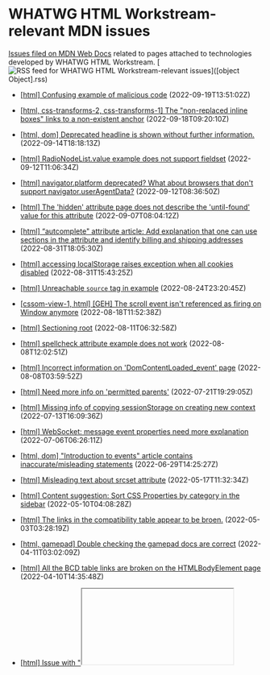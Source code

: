 # WHATWG HTML Workstream-relevant MDN issues

[Issues filed on MDN Web Docs](https://github.com/mdn/content/issues) related to pages attached to technologies developed by WHATWG HTML Workstream. [![RSS feed for WHATWG HTML Workstream-relevant issues](https://www.w3.org/QA/2007/04/feed_icon)]([object Object].rss)

* [[html] Confusing example of malicious code](https://github.com/mdn/content/issues/20891) (2022-09-19T13:51:02Z)
  
* [[html, css-transforms-2, css-transforms-1] The "non-replaced inline boxes" links to a non-existent anchor](https://github.com/mdn/content/issues/20854) (2022-09-18T09:20:10Z)
  
* [[html, dom] Deprecated headline is shown without further information.](https://github.com/mdn/content/issues/20730) (2022-09-14T18:18:13Z)
  
* [[html] RadioNodeList.value example does not support fieldset](https://github.com/mdn/content/issues/20588) (2022-09-12T11:06:34Z)
  
* [[html] navigator.platform deprecated? What about browsers that don't support navigator.userAgentData?](https://github.com/mdn/content/issues/20586) (2022-09-12T08:36:50Z)
  
* [[html] The 'hidden' attribute page does not describe the 'until-found' value for this attribute](https://github.com/mdn/content/issues/20382) (2022-09-07T08:04:12Z)
  
* [[html] “autcomplete" attribute article: Add explanation that one can use sections in the attribute and identify billing and shipping addresses](https://github.com/mdn/content/issues/20180) (2022-08-31T18:05:30Z)
  
* [[html] accessing localStorage raises exception when all cookies disabled](https://github.com/mdn/content/issues/20176) (2022-08-31T15:43:25Z)
  
* [[html] Unreachable `source` tag in example](https://github.com/mdn/content/issues/19944) (2022-08-24T23:20:45Z)
  
* [[cssom-view-1, html] [GEH] The scroll event isn't referenced as firing on Window anymore](https://github.com/mdn/content/issues/19699) (2022-08-18T11:52:38Z)
  
* [[html] Sectioning root](https://github.com/mdn/content/issues/19400) (2022-08-11T06:32:58Z)
  
* [[html] spellcheck attribute example does not work](https://github.com/mdn/content/issues/19285) (2022-08-08T12:02:51Z)
  
* [[html] Incorrect information on 'DomContentLoaded_event' page](https://github.com/mdn/content/issues/19269) (2022-08-08T03:59:52Z)
  
* [[html] Need more info on 'permitted parents'](https://github.com/mdn/content/issues/18609) (2022-07-21T19:29:05Z)
  
* [[html] Missing info of copying sessionStorage on creating new context](https://github.com/mdn/content/issues/18323) (2022-07-13T16:09:36Z)
  
* [[html] WebSocket: message event properties need more explanation](https://github.com/mdn/content/issues/18021) (2022-07-06T06:26:11Z)
  
* [[html, dom] "Introduction to events" article contains inaccurate/misleading statements](https://github.com/mdn/content/issues/17771) (2022-06-29T14:25:27Z)
  
* [[html] Misleading text about srcset attribute](https://github.com/mdn/content/issues/16136) (2022-05-17T11:32:34Z)
  
* [[html] Content suggestion: Sort CSS Properties by category in the sidebar](https://github.com/mdn/content/issues/15844) (2022-05-10T04:08:28Z)
  
* [[html] The links in the compatibility table appear to be broen.](https://github.com/mdn/content/issues/15631) (2022-05-03T03:28:19Z)
  
* [[html, gamepad] Double checking the gamepad docs are correct](https://github.com/mdn/content/issues/14874) (2022-04-11T03:02:09Z)
  
* [[html] All the BCD table links are broken on the HTMLBodyElement page](https://github.com/mdn/content/issues/14865) (2022-04-10T14:35:48Z)
  
* [[html] Issue with "<iframe>: The Inline Frame element": no height attribute](https://github.com/mdn/content/issues/14799) (2022-04-08T02:08:21Z)
  
* [[html] Content bug: Remove references to caching WebAssembly Modules in indexedDB](https://github.com/mdn/content/issues/14520) (2022-03-31T18:57:39Z)
  
* [[html] "HTMLElement.dir": Misleading info about how the value is determined](https://github.com/mdn/content/issues/14484) (2022-03-30T22:18:42Z)
  
* [[html] Clarify "Permitted parents: any element that accepts metadata content"](https://github.com/mdn/content/issues/14398) (2022-03-28T12:11:28Z)
  
* [[html] “Content categories” article: "sectioning root" link goes to "The HTML Section Heading elements" article](https://github.com/mdn/content/issues/13920) (2022-03-15T20:37:43Z)
  
* [[html] Issue with "<a>: The Anchor element": Article implies file:/// scheme is supported](https://github.com/mdn/content/issues/13867) (2022-03-14T22:15:10Z)
  
* [[html] Issue with "Window.personalbar": content is no longer correct](https://github.com/mdn/content/issues/13729) (2022-03-10T13:33:11Z)
  
* [[html] Conflicting descriptions of whether Firefox respects the “autocomplete” attribute, specifically for <input type="checkbox">](https://github.com/mdn/content/issues/13502) (2022-03-04T16:37:28Z)
  
* [[cssom-view-1, html, dom, selection-api, pointerlock-2, page-visibility-2, cssom-1] Content bug: Documentation for document.adoptedStyleSheets needs to be written](https://github.com/mdn/content/issues/13419) (2022-03-02T14:45:44Z)
  
* [[html] Issue with "ElementInternals": ElementInternals.role is missing](https://github.com/mdn/content/issues/13355) (2022-03-01T09:07:30Z)
  
* [[html] Content suggestion: New HTML feature `blocking=render` on `<script>`,  `<link>`, `<style>`](https://github.com/mdn/content/issues/12900) (2022-02-10T19:47:21Z)
  
* [[html] Issue with "<iframe>: The Inline Frame element": document browser behaviour for onload and onerror events.](https://github.com/mdn/content/issues/12477) (2022-01-28T14:05:20Z)
  
* [[html] Issue with "DragEvent.dataTransfer": Clarify that `dataTransfer` can be null.](https://github.com/mdn/content/issues/11670) (2022-01-02T15:10:06Z)
  
* [[html] Issue with "HTMLLabelElement.control": (label.control and the labelable element)](https://github.com/mdn/content/issues/11633) (2021-12-31T23:01:15Z)
  
* [[html] Issue with "CustomElementRegistry.define()": Documentation needs more concise text and examples.](https://github.com/mdn/content/issues/11225) (2021-12-15T05:03:59Z)
  
* [[html, selectors-4] Issue with ":invalid": Include fieldset](https://github.com/mdn/content/issues/11096) (2021-12-10T00:03:02Z)
  
* [[html] Issue with "<dialog>: The Dialog element": Cancel button wouldn't work if there is required input element](https://github.com/mdn/content/issues/10848) (2021-11-29T10:44:42Z)
  
* [[html] Issue with "GlobalEventHandlers.onresize": the logged height does not change when changing the height of the browser window. (The width logger works.)](https://github.com/mdn/content/issues/10683) (2021-11-21T22:37:44Z)
  
* [[html] Issue with "Document.hasFocus()": `setInterval(checkPageFocus, 300)` is not a very efficient method.](https://github.com/mdn/content/issues/10312) (2021-11-05T10:26:12Z)
  
* [[html] Issue with "HTMLFormElement: submit event": Bubbles description is confusing](https://github.com/mdn/content/issues/10069) (2021-10-25T05:37:18Z)
  
* [[html, uievents] Replace hand-written compat sections with BCD tables](https://github.com/mdn/content/issues/9972) (2021-10-21T07:40:45Z)
  
* [[html] Issue with "Document: drop event": Mention that drop won't fire unless you preventDefault in dragover](https://github.com/mdn/content/issues/9796) (2021-10-14T10:16:25Z)
  
* [[html] <a> element: support of "noopener" is made unclear by out of date link](https://github.com/mdn/content/issues/9572) (2021-10-04T22:54:47Z)
  
* [[html] Content bug: HTMLElement: document that the input event requires a user to initiate changing the value of a form control (per spec) ](https://github.com/mdn/content/issues/9548) (2021-10-04T04:10:01Z)
  
* [[html] Issue with "<canvas>: The Graphics Canvas element": Firefox area limit incorrect](https://github.com/mdn/content/issues/9379) (2021-09-30T16:32:42Z)
  
* [[html] Content suggestion: Update CanvasRenderingContext2D.getContextAttributes()](https://github.com/mdn/content/issues/9224) (2021-09-24T04:55:16Z)
  
* [[html] Content suggestion: WebSocket.readyState enum properties WebSocket.OPEN, WebSocket.CLOSING, etc](https://github.com/mdn/content/issues/9156) (2021-09-21T22:32:24Z)
  
* [[html] Content suggestion: Add one-liner to former WindowOrWorkerGlobalScope methods](https://github.com/mdn/content/issues/8979) (2021-09-16T10:44:51Z)
  
* [[html] Content bug: Outdated a11y-related content on <button>](https://github.com/mdn/content/issues/8929) (2021-09-15T07:33:58Z)
  
* [[html] Issue with "Location": does not mention IDN domain names at all](https://github.com/mdn/content/issues/8895) (2021-09-13T22:55:17Z)
  
* [[html] Issue with "Document: DOMContentLoaded event": Race condition in "Checking whether loading is already complete"?](https://github.com/mdn/content/issues/8808) (2021-09-10T11:50:10Z)
  
* [[html] Issue with "CanvasRenderingContext2D.createPattern()": need to mention that it can return null](https://github.com/mdn/content/issues/8684) (2021-09-06T11:36:49Z)
  
* [[html] Issue with "DataTransfer.setData()": In the example, DataTransfer.clearData() being calledin the drop handler](https://github.com/mdn/content/issues/8672) (2021-09-06T00:44:38Z)
  
* [[html] Issue with "Window.localStorage": Safari deletes after 7 days unvisited](https://github.com/mdn/content/issues/8510) (2021-09-01T03:59:58Z)
  
* [[html] Issue with "WorkerGlobalScope.importScripts()": (confucing description of parameters)](https://github.com/mdn/content/issues/7652) (2021-08-06T09:26:25Z)
  
* [[cssom-view-1, html, dom, WebIDL-1, FileAPI, uievents, pointerlock-2] Remove alert() from live samples](https://github.com/mdn/content/issues/7566) (2021-08-03T21:17:44Z)
  
* [[html] Issue with "<form>": describe running javascript on submit: `onsubmit` and javascript pseudo-protocol](https://github.com/mdn/content/issues/7142) (2021-07-21T22:09:52Z)
  
* [[html] RadioNodeList - Missing an example](https://github.com/mdn/content/issues/11476) (2021-07-21T11:30:00Z)
  
* [[html, web-locks] Avoiding duplication/confusion between Location+WorkerLocation and Navigator+WorkerNavigator](https://github.com/mdn/content/issues/6856) (2021-07-13T13:35:32Z)
  
* [[html] CustomElementRegistry needs updating](https://github.com/mdn/content/issues/6617) (2021-07-06T07:29:36Z)
  
* [[html] Issue with "WindowOrWorkerGlobalScope.clearTimeout()": (Can failure be detected?)](https://github.com/mdn/content/issues/5553) (2021-06-01T19:35:39Z)
  
* [[html, selectors-4] Issue with ":target" and Web Components](https://github.com/mdn/content/issues/4604) (2021-04-29T19:29:23Z)
  
* [[html] Content bug: Link to resize on HTMLVideoElement is broken](https://github.com/mdn/content/issues/4230) (2021-04-19T03:40:53Z)
  
* [[html] Issue with "Document: drag event": removeChild seems superfluous - is a draggedElement moved in the dom tree?](https://github.com/mdn/content/issues/3486) (2021-03-25T07:31:27Z)
  
* [[html] requestAnimationFrame is also available in Dedicated Workers](https://github.com/mdn/content/issues/1519) (2021-01-20T08:47:22Z)
  
* [[html] api.HTMLSelectElement - write page for 'autocomplete'](https://github.com/mdn/content/issues/2016) (2021-01-20T05:13:05Z)
  
